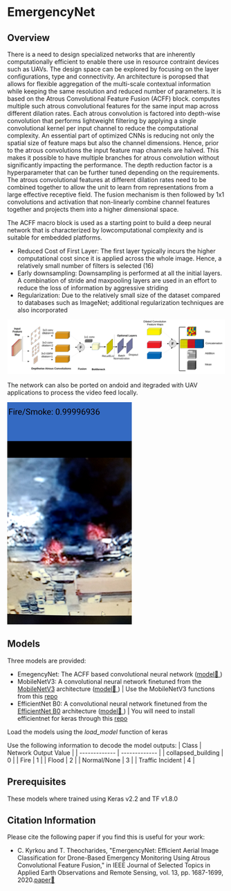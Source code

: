 # EmergencyNet

## Overview
There is a need to design specialized networks that are inherently computationally efficient to enable there use in resource contraint devices such as UAVs. The design space can be explored by focusing on the layer configurations, type and connectivity. An architecture is poropsed that allows for flexible aggregation of the multi-scale contextual information while keeping the same resolution and reduced number of parameters. It is based on the Atrous Convolutional Feature Fusion (ACFF) block. computes multiple such atrous convolutional
features for the same input map across different dilation rates. Each atrous convolution is factored into depth-wise convolution that performs lightweight filtering by applying a single convolutional kernel per input channel to reduce the computational complexity. An essential part of optimized CNNs is reducing not only the spatial size of feature maps but also the channel dimensions. Hence, prior to the atrous convolutions the input feature map channels are halved. This makes it possible to have multiple branches for atrous convolution without significantly impacting the performance. The depth reduction factor is a hyperparameter that can be further tuned depending on the requirements. The atrous convolutional features at different dilation rates need to be combined together to allow the unit to learn from representations from a large effective receptive field. The fusion mechanism is then followed by 1x1 convolutions and activation that non-linearly combine channel features together and projects them into a higher dimensional space.

The ACFF macro block is used as a starting point to build a deep neural network that is characterized by lowcomputational complexity and is suitable for embedded platforms. 
- Reduced Cost of First Layer: The first layer typically incurs the higher computational cost since it is applied across the whole image. Hence, a relatively small number of filters is selected (16)
- Early downsampling: Downsampling is performed at all the initial layers. A combination of stride and maxpooling layers are used in an effort to reduce the loss of information by aggressive striding
- Regularization: Due to the relatively small size of the dataset compared to databases such as ImageNet; additional regularization techniques are also incorporated

<img src="./Figure/Emergency_Net_ACFF.png" width="1024">

The network can also be ported on andoid and itegraded with UAV applications to process the video feed locally.

<img src="./Figure/Android_App.jpg" height="512">

## Models
Three models are provided:
- EmegencyNet: The ACFF based convolutional neural network ([model📜 ]())
- MobileNetV3: A convolutional neural network finetuned from the [MobileNetV3](https://arxiv.org/abs/1905.02244) architecture ([model📜 ]()) | Use the MobileNetV3 functions from this [repo](https://github.com/xiaochus/MobileNetV3)
- EfficientNet B0: A convolutional neural network finetuned from the [EfficientNet B0](https://arxiv.org/abs/1905.11946) architecture ([model📜 ]()) | You will need to install efficientnet for keras through this [repo](https://github.com/qubvel/efficientnet)

Load the models using the *load_model* function of keras

Use the following information to decode the model outputs:
| Class | Network Output Value |
| ------------- | ------------- |
| collapsed_building | 0 |
| Fire | 1  |
| Flood | 2  |
| Normal/None | 3  |
| Traffic Incident | 4  |

## Prerequisites
These models where trained using Keras v2.2 and TF v1.8.0

## Citation Information
Please cite the following paper if you find this is useful for your work: 

- C. Kyrkou and T. Theocharides, "EmergencyNet: Efficient Aerial Image Classification for Drone-Based Emergency Monitoring Using Atrous Convolutional Feature Fusion," in IEEE Journal of Selected Topics in Applied Earth Observations and Remote Sensing, vol. 13, pp. 1687-1699, 2020.[paper📜 ](https://ieeexplore.ieee.org/abstract/document/9050881)
